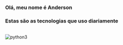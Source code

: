 ### Olá, meu nome é Anderson

### Estas são as tecnologias que uso diariamente
<div style="display: inline_block"><br>
  <img align="center" alt=python3 src="https://img.shields.io/badge/Python-3776AB?style=for-the-badge&logo=python&logoColor=white" />
</div>
<!--
**PacemqueDones/PacemqueDones** is a ✨ _special_ ✨ repository because its `README.md` (this file) appears on your GitHub profile.

Here are some ideas to get you started:

- 🔭 I’m currently working on ...
- 🌱 I’m currently learning ...
- 👯 I’m looking to collaborate on ...
- 🤔 I’m looking for help with ...
- 💬 Ask me about ...
- 📫 How to reach me: ...
- 😄 Pronouns: ...
- ⚡ Fun fact: ...
-->

